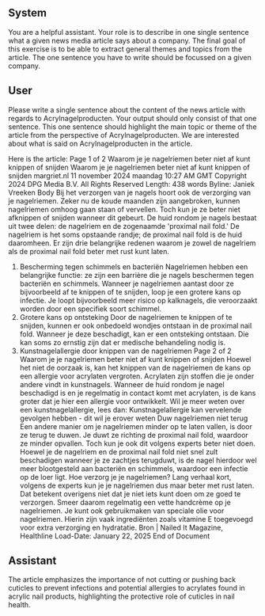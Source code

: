 ## System

You are a helpful assistant. Your role is to describe in one single sentence what a given news media article says about a company. The final goal of this exercise is to be able to extract general themes and topics from the article. The one sentence you have to write should be focussed on a given company.

## User


Please write a single sentence about the content of the news article with regards to Acrylnagelproducten. Your output should only consist of that one sentence.
This one sentence should highlight the main topic or theme of the article from the perspective of Acrylnagelproducten. We are interested about what is said on Acrylnagelproducten in the article.

Here is the article: Page 1 of 2
Waarom je je nagelriemen beter niet af kunt knippen of snijden
Waarom je je nagelriemen beter niet af kunt knippen of snijden
margriet.nl
11 november 2024 maandag 10:27 AM GMT
Copyright 2024 DPG Media B.V. All Rights Reserved
Length: 438 words
Byline: Janiek Vreeken
Body
Bij het verzorgen van je nagels hoort ook de verzorging van je nagelriemen. Zeker nu de koude maanden zijn 
aangebroken, kunnen nagelriemen omhoog gaan staan of vervellen. Toch kun je ze beter niet afknippen of snijden 
wanneer dit gebeurt.
De huid rondom je nagels bestaat uit twee delen: de nagelriem en de zogenaamde 'proximal nail fold.' De 
nagelriem is het soms opstaande randje; de proximal nail fold is de huid daaromheen. Er zijn drie belangrijke 
redenen waarom je zowel de nagelriem als de proximal nail fold beter met rust kunt laten.
1. Bescherming tegen schimmels en bacteriën
Nagelriemen hebben een belangrijke functie: ze zijn een barrière die je nagels beschermen tegen bacteriën en 
schimmels. Wanneer je nagelriemen aantast door ze bijvoorbeeld af te knippen of te snijden, loop je een grotere 
kans op infectie. Je loopt bijvoorbeeld meer risico op kalknagels, die veroorzaakt worden door een specifiek soort 
schimmel.
2. Grotere kans op ontsteking
Door de nagelriemen te knippen of te snijden, kunnen er ook onbedoeld wondjes ontstaan in de proximal nail fold. 
Wanneer je deze beschadigt, kan er een ontsteking ontstaan. Die kan soms zo ernstig zijn dat er medische 
behandeling nodig is.
3. Kunstnagelallergie door knippen van de nagelriemen
Page 2 of 2
Waarom je je nagelriemen beter niet af kunt knippen of snijden
Hoewel het niet de oorzaak is, kan het knippen van de nagelriemen de kans op een allergie voor acrylaten 
vergroten. Acrylaten zijn stoffen die je onder andere vindt in kunstnagels. Wanneer de huid rondom je nagel 
beschadigd is en je regelmatig in contact komt met acrylaten, is de kans groter dat je hier een allergie voor 
ontwikkelt. Wil je meer weten over een kunstnagelallergie, lees dan: Kunstnagelallergie kan vervelende gevolgen 
hebben - dit wil je erover weten
Duw nagelriemen niet terug
Een andere manier om je nagelriemen minder op te laten vallen, is door ze terug te duwen. Je duwt ze richting de 
proximal nail fold, waardoor ze minder opvallen. Toch kun je ook dit volgens experts beter niet doen. Hoewel je de 
nagelriem en de proximal nail fold niet snel zult beschadigen wanneer je ze zachtjes terugduwt, is de nagel 
hierdoor wel meer blootgesteld aan bacteriën en schimmels, waardoor een infectie op de loer ligt.
Hoe verzorg je je nagelriemen?
Lang verhaal kort, volgens de experts kun je je nagelriemen dus maar beter met rust laten. Dat betekent overigens 
niet dat je niet iets kunt doen om ze goed te verzorgen. Smeer daarom regelmatig een vette handcrème op je 
nagelriemen.
Je kunt ook gebruikmaken van speciale olie voor nagelriemen. Hierin zijn vaak ingrediënten zoals vitamine E 
toegevoegd voor extra verzorging en hydratatie.
Bron | Nailed It Magazine, Healthline
Load-Date: January 22, 2025
End of Document
            

## Assistant

The article emphasizes the importance of not cutting or pushing back cuticles to prevent infections and potential allergies to acrylates found in acrylic nail products, highlighting the protective role of cuticles in nail health.

